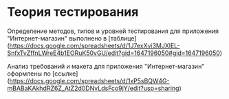 # Теория тестирования
Определение методов, типов и уровней тестирования для приложения "Интернет-магазин" выполнено в [таблице]
(https://docs.google.com/spreadsheets/d/1J7exXvi3MJXlEL-SnfxTvZffnLWreE4b1EORuK50vGU/edit?gid=1647196050#gid=1647196050)

Анализ требований и макета для приложения "Интернет-магазин" оформлены по [ссылке]
(https://docs.google.com/spreadsheets/d/1xP5sBQW4G-mBABaKAkhdRZ6Z_AtZ2d0DNvLdsFco9jY/edit?usp=sharing)
